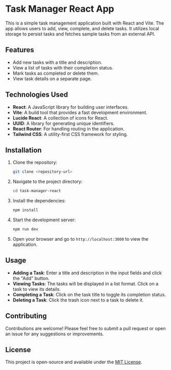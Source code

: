 # Task Manager React App

This is a simple task management application built with React and Vite. The app allows users to add, view, complete, and delete tasks. It utilizes local storage to persist tasks and fetches sample tasks from an external API.

## Features

- Add new tasks with a title and description.
- View a list of tasks with their completion status.
- Mark tasks as completed or delete them.
- View task details on a separate page.

## Technologies Used

- **React**: A JavaScript library for building user interfaces.
- **Vite**: A build tool that provides a fast development environment.
- **Lucide React**: A collection of icons for React.
- **UUID**: A library for generating unique identifiers.
- **React Router**: For handling routing in the application.
- **Tailwind CSS**: A utility-first CSS framework for styling.

## Installation

1. Clone the repository:

   ```bash
   git clone <repository-url>
   ```

2. Navigate to the project directory:

   ```bash
   cd task-manager-react
   ```

3. Install the dependencies:

   ```bash
   npm install
   ```

4. Start the development server:

   ```bash
   npm run dev
   ```

5. Open your browser and go to `http://localhost:3000` to view the application.

## Usage

- **Adding a Task**: Enter a title and description in the input fields and click the "Add" button.
- **Viewing Tasks**: The tasks will be displayed in a list format. Click on a task to view its details.
- **Completing a Task**: Click on the task title to toggle its completion status.
- **Deleting a Task**: Click the trash icon next to a task to delete it.

## Contributing

Contributions are welcome! Please feel free to submit a pull request or open an issue for any suggestions or improvements.

## License

This project is open-source and available under the [MIT License](LICENSE).
